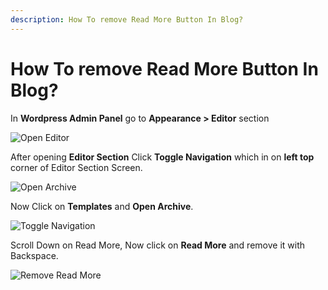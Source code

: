 ```yaml
---
description: How To remove Read More Button In Blog?
---
```


# How To remove Read More Button In Blog?

In **Wordpress Admin Panel** go to **Appearance > Editor** section

![Open Editor](/img/tutorial/rrmb1OpenEditor.png)

After opening **Editor Section** Click **Toggle Navigation** which in on **left top** corner of Editor Section Screen.

![Open Archive](/img/tutorial/rrmb2OpenArchive.png)

Now Click on **Templates** and **Open Archive**.

![Toggle Navigation](/img/tutorial/rrmb3toggleNavigation.png)

Scroll Down on Read More, Now click on **Read More** and remove it with Backspace.

![Remove Read More](/img/tutorial/rrmb4RemoveReadMore.png)

